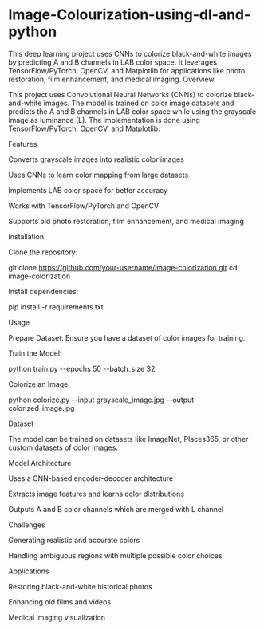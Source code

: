 # Image-Colourization-using-dl-and-python
This deep learning project uses CNNs to colorize black-and-white images by predicting A and B channels in LAB color space. It leverages TensorFlow/PyTorch, OpenCV, and Matplotlib for applications like photo restoration, film enhancement, and medical imaging.
Overview

This project uses Convolutional Neural Networks (CNNs) to colorize black-and-white images. The model is trained on color image datasets and predicts the A and B channels in LAB color space while using the grayscale image as luminance (L). The implementation is done using TensorFlow/PyTorch, OpenCV, and Matplotlib.

Features

Converts grayscale images into realistic color images

Uses CNNs to learn color mapping from large datasets

Implements LAB color space for better accuracy

Works with TensorFlow/PyTorch and OpenCV

Supports old photo restoration, film enhancement, and medical imaging

Installation

Clone the repository:

git clone https://github.com/your-username/image-colorization.git
cd image-colorization

Install dependencies:

pip install -r requirements.txt

Usage

Prepare Dataset: Ensure you have a dataset of color images for training.

Train the Model:

python train.py --epochs 50 --batch_size 32

Colorize an Image:

python colorize.py --input grayscale_image.jpg --output colorized_image.jpg

Dataset

The model can be trained on datasets like ImageNet, Places365, or other custom datasets of color images.

Model Architecture

Uses a CNN-based encoder-decoder architecture

Extracts image features and learns color distributions

Outputs A and B color channels which are merged with L channel

Challenges

Generating realistic and accurate colors

Handling ambiguous regions with multiple possible color choices

Applications

Restoring black-and-white historical photos

Enhancing old films and videos

Medical imaging visualization
